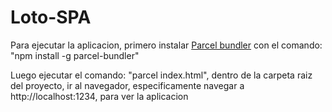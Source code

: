 # Loto-SPA

<p>Para ejecutar la aplicacion, primero instalar <a href="https://parceljs.org/">Parcel bundler</a> con el comando: <br> "npm install -g parcel-bundler"</p>

<p>Luego ejecutar el comando: "parcel index.html", dentro de la carpeta raiz del proyecto, ir al navegador, especificamente navegar a <br> http://localhost:1234, para ver la aplicacion</p>




